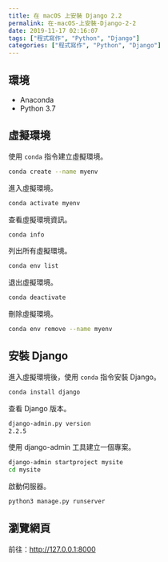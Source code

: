 ```yaml
---
title: 在 macOS 上安裝 Django 2.2
permalink: 在-macOS-上安裝-Django-2-2
date: 2019-11-17 02:16:07
tags: ["程式寫作", "Python", "Django"]
categories: ["程式寫作", "Python", "Django"]
---
```


## 環境

- Anaconda
- Python 3.7

## 虛擬環境

使用 `conda` 指令建立虛擬環境。

```BASH
conda create --name myenv
```

進入虛擬環境。

```BASH
conda activate myenv
```

查看虛擬環境資訊。

```BASH
conda info
```

列出所有虛擬環境。

```BASH
conda env list
```

退出虛擬環境。

```BASH
conda deactivate
```

刪除虛擬環境。

```BASH
conda env remove --name myenv
```

## 安裝 Django

進入虛擬環境後，使用 `conda` 指令安裝 Django。

```BASH
conda install django
```

查看 Django 版本。

```BASH
django-admin.py version
2.2.5
```

使用 django-admin 工具建立一個專案。

```BASH
django-admin startproject mysite
cd mysite
```

啟動伺服器。

```BASH
python3 manage.py runserver
```

## 瀏覽網頁

前往：<http://127.0.0.1:8000>
